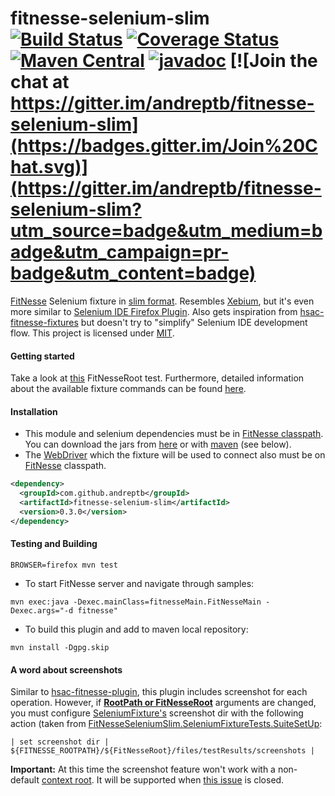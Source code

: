 fitnesse-selenium-slim [![Build Status](https://travis-ci.org/andreptb/fitnesse-selenium-slim.svg?branch=master)](https://travis-ci.org/andreptb/fitnesse-selenium-slim) [![Coverage Status](https://coveralls.io/repos/andreptb/fitnesse-selenium-slim/badge.svg?branch=master)](https://coveralls.io/r/andreptb/fitnesse-selenium-slim?branch=master) [![Maven Central](https://maven-badges.herokuapp.com/maven-central/com.github.andreptb/fitnesse-selenium-slim/badge.svg)](https://maven-badges.herokuapp.com/maven-central/com.github.andreptb/fitnesse-selenium-slim/) [![javadoc](http://javadoc-badge.appspot.com/com.github.andreptb/fitnesse-selenium-slim.svg?label=javadoc)](http://andreptb.github.io/fitnesse-selenium-slim/apidocs/index.html) [![Join the chat at https://gitter.im/andreptb/fitnesse-selenium-slim](https://badges.gitter.im/Join%20Chat.svg)](https://gitter.im/andreptb/fitnesse-selenium-slim?utm_source=badge&utm_medium=badge&utm_campaign=pr-badge&utm_content=badge)
==============


[FitNesse](https://github.com/unclebob/fitnesse) Selenium fixture in [slim format](http://www.fitnesse.org/FitNesse.UserGuide.WritingAcceptanceTests.SliM). Resembles [Xebium](http://xebia.github.io/Xebium/), but it's even more similar to [Selenium IDE Firefox Plugin](http://www.seleniumhq.org/projects/ide/). Also gets inspiration from [hsac-fitnesse-fixtures](https://github.com/fhoeben/hsac-fitnesse-fixtures) but doesn't try to "simplify" Selenium IDE development flow. This project is licensed under [MIT](LICENSE).

####  Getting started

Take a look at [this](fitnesse/FitNesseRoot/FitNesseSeleniumSlim/BasicUsageSample/content.txt) FitNesseRoot test. Furthermore, detailed information about the available fixture commands can be found  [here](http://andreptb.github.io/fitnesse-selenium-slim/apidocs/com/github/andreptb/fitnesse/SeleniumFixture.html#startBrowser%28java.lang.String%29).

#### Installation

* This module and selenium dependencies must be in [FitNesse classpath](http://www.fitnesse.org/FitNesse.FullReferenceGuide.UserGuide.WritingAcceptanceTests.ClassPath). You can download the jars from [here](http://repo1.maven.org/maven2/com/github/andreptb/fitnesse-selenium-slim/) or with [maven](https://github.com/lvonk/fitnesse-maven-classpath) (see below).
* The [WebDriver](http://www.seleniumhq.org/projects/webdriver/) which the fixture will be used to connect also must be on [FitNesse](https://github.com/unclebob/fitnesse) classpath.

```xml
<dependency>
  <groupId>com.github.andreptb</groupId>
  <artifactId>fitnesse-selenium-slim</artifactId>
  <version>0.3.0</version>
</dependency>
```

#### Testing and Building
```
BROWSER=firefox mvn test
```

* To start FitNesse server and navigate through samples:

```
mvn exec:java -Dexec.mainClass=fitnesseMain.FitNesseMain -Dexec.args="-d fitnesse"
```

* To build this plugin and add to maven local repository:

```
mvn install -Dgpg.skip
```
#### A word about screenshots

Similar to [hsac-fitnesse-plugin](https://github.com/fhoeben/hsac-fitnesse-plugin), this plugin includes screenshot for each operation. However, if **[RootPath or FitNesseRoot](http://www.fitnesse.org/FitNesse.FullReferenceGuide.UserGuide.AdministeringFitNesse.CommandLineArguments)** arguments are changed, you must configure [SeleniumFixture's](/fitnesse-selenium-slim/src/main/java/com/github/andreptb/fitnesse/SeleniumFixture.java) screenshot dir with the following action (taken from [FitNesseSeleniumSlim.SeleniumFixtureTests.SuiteSetUp](fitnesse/FitNesseRoot/FitNesseSeleniumSlim/SeleniumFixtureTests/SameBrowserSessionTests/SuiteSetUp/content.txt):

```
| set screenshot dir | ${FITNESSE_ROOTPATH}/${FitNesseRoot}/files/testResults/screenshots |
```

**Important:** At this time the screenshot feature won't work with a non-default [context root](http://www.fitnesse.org/FitNesse.FullReferenceGuide.UserGuide.AdministeringFitNesse.ConfigurationFile). It will be supported when [this issue](https://github.com/unclebob/fitnesse/pull/755) is closed.
